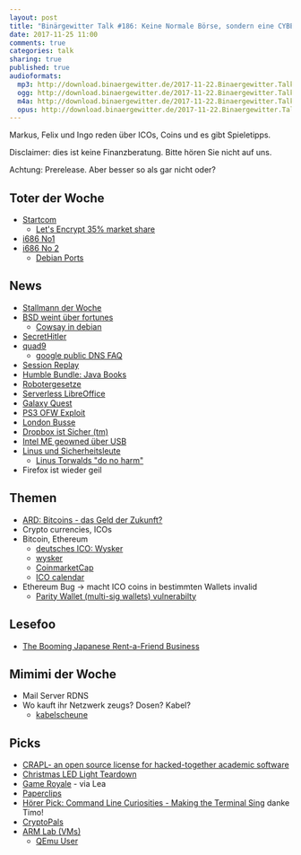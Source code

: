 ```yaml
---
layout: post
title: "Binärgewitter Talk #186: Keine Normale Börse, sondern eine CYBER Börse"
date: 2017-11-25 11:00
comments: true
categories: talk
sharing: true
published: true
audioformats:
  mp3: http://download.binaergewitter.de/2017-11-22.Binaergewitter.Talk.186.mp3
  ogg: http://download.binaergewitter.de/2017-11-22.Binaergewitter.Talk.186.ogg
  m4a: http://download.binaergewitter.de/2017-11-22.Binaergewitter.Talk.186.m4a
  opus: http://download.binaergewitter.de/2017-11-22.Binaergewitter.Talk.186.opus
---
```

Markus, Felix und Ingo reden über ICOs, Coins und es gibt Spieletipps.

Disclaimer: dies ist keine Finanzberatung. Bitte hören Sie nicht auf uns.

Achtung: Prerelease. Aber besser so als gar nicht oder?


## Toter der Woche

- [Startcom](https://www.heise.de/security/meldung/Zertifizierungsstelle-StartCom-Eigentuemer-zieht-den-Stecker-3892942.html )
  * [Let's Encrypt 35% market share]( https://nettrack.info/ssl_certificate_issuers.html )
- [i686 No1](https://www.pro-linux.de/news/1/25316/support-f%C3%BCr-i686-version-von-arch-linux-eingestellt.html )
- [i686 No 2]( http://www.pro-linux.de/news/1/25360/openmandriva-stellt-32-bit-ein.html )
  * [Debian Ports]( https://www.debian.org/ports/ )

## News

- [Stallmann der Woche]( 
https://news.slashdot.org/story/17/11/17/1810245/proprietary-software-is-the-driver-of-unprecedented-surveillance-richard-stallman )
- [BSD weint über fortunes]( https://github.com/freebsd/freebsd/commit/a7833d533faa497dfc14b6873380ecad33b19f04#diff-118be59c005667296197430d58947389 )
  * [Cowsay in debian]( https://bugs.debian.org/cgi-bin/bugreport.cgi?bug=882085 )
- [SecretHitler]( http://secrethitler.com/)
- [quad9](https://www.heise.de/newsticker/meldung/Quad9-Datenschutzfreundliche-Alternative-zum-Google-DNS-3890741.html )
  * [google public DNS FAQ]( https://developers.google.com/speed/public-dns/faq )
- [Session Replay]( https://www.heise.de/newsticker/meldung/Session-Replay-Viele-beliebte-Webseiten-zeichnen-jegliche-Texteingabe-auf-3896475.html )
- [Humble Bundle: Java Books]( https://www.humblebundle.com/books/java-books )
- [Robotergesetze]( https://de.wikipedia.org/wiki/Robotergesetze )
- [Serverless LibreOffice]( https://vladholubiev.com/serverless-libreoffice/ )
- [Galaxy Quest](http://amzn.to/2jWg9Kp )
- [PS3 OFW Exploit]( http://www.eurasia.nu/modules.php?name=News&file=article&sid=3645 )
- [London Busse]( http://de.engadget.com/2017/11/20/in-london-sollen-busse-bald-mit-kaffee-fahren/ )
- [Dropbox ist Sicher (tm)]( https://www.bsi.bund.de/DE/Presse/Pressemitteilungen/Presse2017/Cloud_Computing_C5-Testat_an_Dropbox_22112017.html )
- [Intel ME geowned über USB]( https://www.theregister.co.uk/2017/11/09/chipzilla_come_closer_closer_listen_dump_ime/ )
- [Linus und Sicherheitsleute](https://www.heise.de/newsticker/meldung/Linus-Torvalds-explodiert-Manche-Sicherheitsleute-sind-verfickte-Idioten-3895116.html )
  * [Linus Torwalds "do no harm"]( https://lkml.org/lkml/2017/11/21/356 )
- Firefox ist wieder geil

## Themen

* [ARD: Bitcoins - das Geld der Zukunft?]( 
http://www.ardmediathek.de/tv/Weltspiegel/Weltweit-Bitcoins-das-Geld-der-Zukunf/Das-Erste/Video?bcastId=329478&documentId=39853646 )
* Crypto currencies, ICOs
* Bitcoin, Ethereum
  - [deutsches ICO: Wysker](https://www.wysker.com/)
  - [wysker]( http://www.faz.net/aktuell/wirtschaft/unternehmen/diese-idee-ist-radikaler-als-google-und-facebook-je-waren-15226701.html )
  - [CoinmarketCap]( https://coinmarketcap.com/tokens/ )
  - [ICO calendar]( https://tokenmarket.net/ico-calendar )
* Ethereum Bug -> macht ICO coins in bestimmten Wallets invalid
  - [Parity Wallet (multi-sig wallets) vulnerabilty]( https://paritytech.io/blog/security-alert.html )

## Lesefoo

* [The Booming Japanese Rent-a-Friend Business]( https://www.theatlantic.com/health/archive/2017/11/paying-for-fake-friends-and-family/545060/?single_page=true )

## Mimimi der Woche

- Mail Server RDNS
- Wo kauft ihr Netzwerk zeugs? Dosen? Kabel? 
  * [kabelscheune]( https://www.kabelscheune.de/ ) 

## Picks

- [CRAPL- an open source license for hacked-together academic software]( http://matt.might.net/articles/crapl/ )
- [Christmas LED Light Teardown]( http://amaldev.blog/christmas-led-light-teardown/ )
- [Game Royale](http://www.neo-magazin-royale.de/zdi/game-royale/index.html ) - via Lea
- [Paperclips]( http://www.decisionproblem.com/paperclips/ )
- [Hörer Pick: Command Line Curiosities - Making the Terminal Sing]( https://www.youtube.com/watch?v=j5zA5Xi_ph8) danke Timo!
- [CryptoPals]( https://cryptopals.com/ )
- [ARM Lab (VMs)]( http://azeria-labs.com/arm-lab-vm/ )
  * [QEmu User]( https://sentryytech.blogspot.de/2013/02/faster-compiling-on-emulated-raspberry.html )


